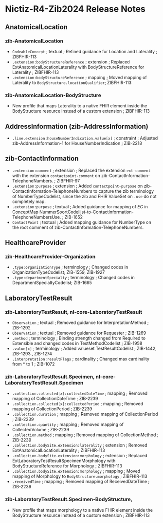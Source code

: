 # Nictiz-R4-Zib2024 Release Notes

## AnatomicalLocation 
### zib-AnatomicalLocation
* `CodeableConcept` ; textual ; Refined guidance for Location and Laterality ; ZIBFHIR-113
* `.extension:bodyStructureReference` ; extension ; Replaced ExtAnatomicalLocationLaterality with BodyStructureReference for Laterality ; ZIBFHIR-113
* `.extension:bodyStructureReference` ; mapping ; Moved mapping of Laterality to `BodyStructure.locationQualifier`; ZIBFHIR-113

### zib-AnatomicalLocation-BodyStructure
* New profile that maps Laterality to a native FHIR element inside the BodyStructure resource instead of a custom extension ; ZIBFHIR-113

## AddressInformation (zib-AddressInformation)
* `.line.extension:houseNumberIndication.value[x]` ; constraint ; Adjusted zib-AddressInformation-1 for HouseNumberIndication ; ZIB-2218

## zib-ContactInformation
* `.extension:comment` ; extension ; Replaced the extension `ext-comment` with the extension `contactpoint-comment` on zib-ContactInformation-TelephoneNumbers. ; ZIBFHIR-97
* `.extension:purpose` ; extension ; Added `contactpoint-purpose` on zib-ContactInformation-TelephoneNumbers to capture the zib terminology of NumberTypeCodelist, since the zib and FHIR ValueSet on `.use` do not completely map. 
* `.extension:purpose` ; textual ; Added guidance for mapping of _EC_ in ConceptMap NummerSoortCodelijst-to-ContactInformation-TelephoneNumbersUse. ; ZIB-1652 
* `ContactPoint` ; textual ; Added mapping guidance for NumberType on the root comment of zib-ContactInformation-TelephoneNumbers.

## HealthcareProvider
### zib-HealthcareProvider-Organization
* `.type:organizationType` ; terminology ; Changed codes in OrganizationTypeCodelist; ZIB-1559, ZIB-1927
* `.type:departmentSpecialty` ; terminology ; Changed codes in DepartmentSpecialtyCodelist; ZIB-1665

## LaboratoryTestResult
### zib-LaboratoryTestResult, nl-core-LaboratoryTestResult
* `Observation` ; textual ; Removed guidance for InterpretationMethod ; ZIB-1292
* `Observation` ; textual ; Removed guidance for Requester ; ZIB-1269
* `.method` ; terminology ; Binding strength changed from Required to Extensible and changed codes in TestMethodCodelist ; ZIB-1958
* `.value[x]` ; terminology ; Added valueset TestResultCodelist ; ZIB-1442, ZIB-1293 , ZIB-1274
* `.interpretation:resultFlags` ; cardinality ; Changed max cardinality from * to 1 ; ZIB-1072

### zib-LaboratoryTestResult.Specimen, nl-core-LaboratoryTestResult.Specimen
* `.collection.collected[x]:collectedDateTime` ; mapping ; Removed mapping of CollectionDateTime ; ZIB-2239
* `.collection.collected[x]:collectedPeriod` ; mapping ; Removed mapping of CollectionPeriod ; ZIB-2239
* `.collection.duration` ; mapping ; Removed mapping of CollectionPeriod ; ZIB-2239
* `.collection.quantity` ; mapping ; Removed mapping of CollectedVolume ; ZIB-2239
* `.collection.method` ; mapping ; Removed mapping of CollectionMethod ; ZIB-2239
* `.collection.bodySite.extension:laterality` ; extension ; Removed ExtAnatomicalLocationLaterality ; ZIBFHIR-113
* `.collection.bodySite.extension:morphology` ; extension ; Replaced ExtLaboratoryTestResultSpecimenMorphology with  BodyStructureReference for Morphology ; ZIBFHIR-113
* `.collection.bodySite.extension:morphology` ; mapping ; Moved mapping of Morphology to `BodyStructure.morphology` ; ZIBFHIR-113
* `.receivedTime` ; mapping ; Removed mapping of ReceivedDateTime ; ZIB-2239

### zib-LaboratoryTestResult.Specimen-BodyStructure, 
* New profile that maps morphology to a native FHIR element inside the BodyStructure resource instead of a custom extension ; ZIBFHIR-113

